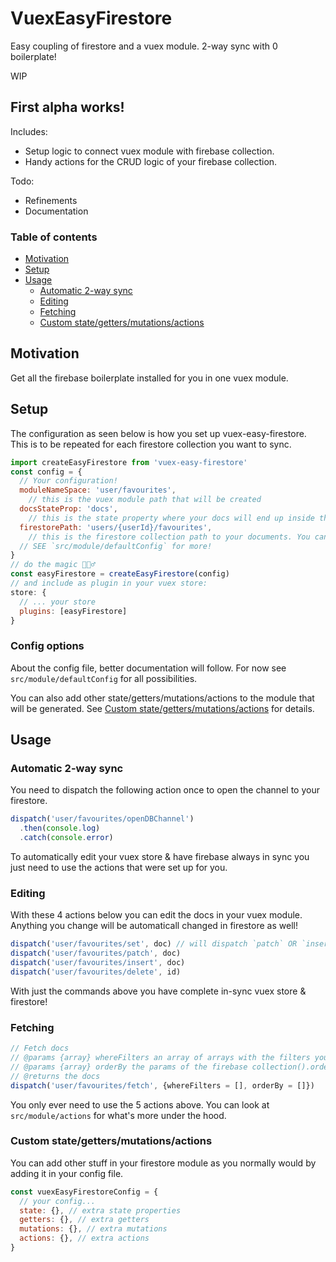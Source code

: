 # VuexEasyFirestore

Easy coupling of firestore and a vuex module. 2-way sync with 0 boilerplate!

WIP

## First alpha works!
Includes:

- Setup logic to connect vuex module with firebase collection.
- Handy actions for the CRUD logic of your firebase collection.

Todo:

- Refinements
- Documentation

### Table of contents

<!-- TOC -->

- [Motivation](#motivation)
- [Setup](#setup)
- [Usage](#usage)
    - [Automatic 2-way sync](#automatic-2-way-sync)
    - [Editing](#editing)
    - [Fetching](#fetching)
    - [Custom state/getters/mutations/actions](#custom-stategettersmutationsactions)

<!-- /TOC -->

## Motivation

Get all the firebase boilerplate installed for you in one vuex module.

## Setup
The configuration as seen below is how you set up vuex-easy-firestore. This is to be repeated for each firestore collection you want to sync.

```js
import createEasyFirestore from 'vuex-easy-firestore'
const config = {
  // Your configuration!
  moduleNameSpace: 'user/favourites',
    // this is the vuex module path that will be created
  docsStateProp: 'docs',
    // this is the state property where your docs will end up inside the module
  firestorePath: 'users/{userId}/favourites',
    // this is the firestore collection path to your documents. You can use `{userId}` which will be replaced with `Firebase.auth().uid`
  // SEE `src/module/defaultConfig` for more!
}
// do the magic 🧙🏻‍♂️
const easyFirestore = createEasyFirestore(config)
// and include as plugin in your vuex store:
store: {
  // ... your store
  plugins: [easyFirestore]
}
```

### Config options

About the config file, better documentation will follow. For now see `src/module/defaultConfig` for all possibilities.

You can also add other state/getters/mutations/actions to the module that will be generated. See [Custom state/getters/mutations/actions](#custom-stategettersmutationsactions) for details.

## Usage

### Automatic 2-way sync

You need to dispatch the following action once to open the channel to your firestore.

```js
dispatch('user/favourites/openDBChannel')
  .then(console.log)
  .catch(console.error)
```

To automatically edit your vuex store & have firebase always in sync you just need to use the actions that were set up for you.

### Editing

With these 4 actions below you can edit the docs in your vuex module.
Anything you change will be automaticall changed in firestore as well!

```js
dispatch('user/favourites/set', doc) // will dispatch `patch` OR `insert` automatically
dispatch('user/favourites/patch', doc)
dispatch('user/favourites/insert', doc)
dispatch('user/favourites/delete', id)
```

With just the commands above you have complete in-sync vuex store & firestore!

### Fetching
```js
// Fetch docs
// @params {array} whereFilters an array of arrays with the filters you want. eg. `[['field', '==', false], ...]`
// @params {array} orderBy the params of the firebase collection().orderBy() eg. `['created_date']`
// @returns the docs
dispatch('user/favourites/fetch', {whereFilters = [], orderBy = []})
```

You only ever need to use the 5 actions above. You can look at `src/module/actions` for what's more under the hood.

### Custom state/getters/mutations/actions

You can add other stuff in your firestore module as you normally would by adding it in your config file.
```js
const vuexEasyFirestoreConfig = {
  // your config...
  state: {}, // extra state properties
  getters: {}, // extra getters
  mutations: {}, // extra mutations
  actions: {}, // extra actions
}
```
